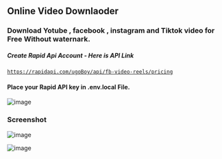 ## Online Video Downlaoder

### Download Yotube , facebook , instagram and Tiktok video for Free Without waternark.

##### Create Rapid Api Account - Here is API Link

<code>https://rapidapi.com/ugoBoy/api/fb-video-reels/pricing</code>

#### Place your Rapid API key in <strong> .env.local </strong> File.
![image](https://github.com/Umer-Aziz/video-dowloader/assets/62507205/ac7199a3-b8b8-4f95-9f20-4298cc9020f3)


### Screenshot
![image](https://github.com/Umer-Aziz/video-dowloader/assets/62507205/17db7177-bac2-4f7d-b0b2-88c3527c3f3e)

![image](https://github.com/Umer-Aziz/video-dowloader/assets/62507205/c6f19807-5e52-4d59-b21e-6252ea43e6bb)

